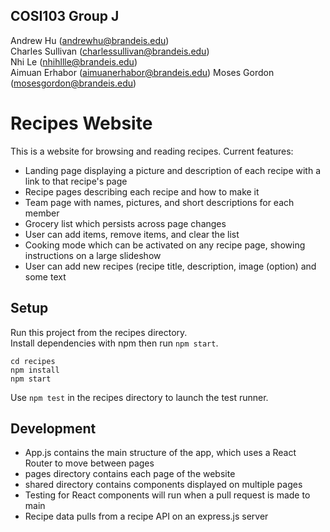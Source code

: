 ## COSI103 Group J
Andrew Hu (andrewhu@brandeis.edu)\
Charles Sullivan (charlessullivan@brandeis.edu)\
Nhi Le (nhihllle@brandeis.edu)\
Aimuan Erhabor (aimuanerhabor@brandeis.edu)
Moses Gordon (mosesgordon@brandeis.edu)

# Recipes Website 
This is a website for browsing and reading recipes.
Current features:
* Landing page displaying a picture and description of each recipe with a link to that recipe's page
* Recipe pages describing each recipe and how to make it
* Team page with names, pictures, and short descriptions for each member
* Grocery list which persists across page changes
* User can add items, remove items, and clear the list
* Cooking mode which can be activated on any recipe page, showing instructions on a large slideshow
* User can add new recipes (recipe title, description, image (option) and some text

## Setup

Run this project from the recipes directory.\
Install dependencies with npm then run `npm start`.
```shell
cd recipes
npm install
npm start
```

Use `npm test` in the recipes directory to launch the test runner.

## Development
* App.js contains the main structure of the app, which uses a React Router to move between pages
* pages directory contains each page of the website
* shared directory contains components displayed on multiple pages
* Testing for React components will run when a pull request is made to main
* Recipe data pulls from a recipe API on an express.js server

